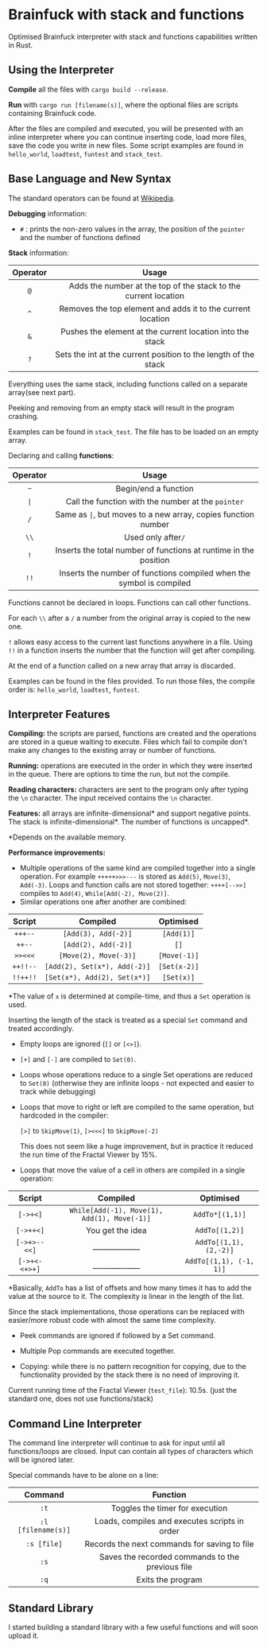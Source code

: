 # Brainfuck with stack and functions
Optimised Brainfuck interpreter with stack and functions capabilities written in Rust.

## Using the Interpreter
**Compile** all the files with `cargo build --release`.

**Run** with `cargo run [filename(s)]`, where the optional files are scripts containing Brainfuck code.

After the files are compiled and executed, you will be presented with an inline interpreter where you can continue inserting code, load more files, save the code you write in new files. Some script examples are found in `hello_world`, `loadtest`, `funtest` and `stack_test`.

## Base Language and New Syntax
The standard operators can be found at [Wikipedia](https://en.wikipedia.org/wiki/Brainfuck).

**Debugging** information:
* `#`  : prints the non-zero values in the array, the position of the `pointer` and the number of functions defined

**Stack** information:

Operator | Usage
:---:|:---:
`@`|Adds the number at the top of the stack to the current location
`^`|Removes the top element and adds it to the current location
`&`|Pushes the element at the current location into the stack
`?`|Sets the int at the current position to the length of the stack

Everything uses the same stack, including functions called on a separate array(see next part).

Peeking and removing from an empty stack will result in the program crashing.

Examples can be found in `stack_test`. The file has to be loaded on an empty array.

Declaring and calling **functions**:

Operator | Usage 
:--------:|:---:
`~`|Begin/end a function
`\|`|Call the function with the number at the `pointer`
`/` | Same as `\|`, but moves to a new array, copies function number
`\\`| Used only after`/`
`!`| Inserts the total number of functions at runtime in the position
`!!`| Inserts the number of functions compiled when the symbol is compiled

Functions cannot be declared in loops. Functions can call other functions.

For each `\\` after a `/` a number from the original array is copied to the new one.

`!` allows easy access to the current last functions anywhere in a file.
Using `!!` in a function inserts the number that the function will get after compiling.

At the end of a function called on a new array that array is discarded.

Examples can be found in the files provided. To run those files, the compile order is: `hello_world`, `loadtest`, `funtest`.

## Interpreter Features
**Compiling:** the scripts are parsed, functions are created and the operations are stored in a queue waiting to execute. Files which fail to compile don't make any changes to the existing array or number of functions.

**Running:** operations are executed in the order in which they were inserted in the queue. There are options to time the run, but not the compile.

**Reading characters:** characters are sent to the program only after typing the `\n` character. The input received contains the `\n` character. 

**Features:** all arrays are infinite-dimensional* and support negative points. The stack is infinite-dimensional*. The number of functions is uncapped*. 

*Depends on the available memory.

**Performance improvements:** 
* Multiple operations of the same kind are compiled together into a single operation. For example `+++++>>>---` is stored as `Add(5)`, `Move(3)`, `Add(-3)`. Loops and function calls are not stored together: `++++[-->>]` compiles to `Add(4)`, `While[Add(-2), Move(2)]`.
* Similar operations one after another are combined:

Script | Compiled | Optimised
:---:|:---:|:---:
`+++--`|`[Add(3), Add(-2)]`|`[Add(1)]`
`++--`|`[Add(2), Add(-2)]`|`[]`
`>><<<`|`[Move(2), Move(-3)]`|`[Move(-1)]`
`++!!--`|`[Add(2), Set(x*), Add(-2)]`|`[Set(x-2)]`
`!!++!!`|`[Set(x*), Add(2), Set(x*)]`|`[Set(x)]`

*The value of `x` is determined at compile-time, and thus a `Set` operation is used.

Inserting the length of the stack is treated as a special `Set` command and treated accordingly.
* Empty loops are ignored (`[]` or `[<>]`).
* `[+]` and `[-]` are compiled to `Set(0)`.
* Loops whose operations reduce to a single Set operations are reduced to `Set(0)` (otherwise they are infinite loops -
not expected and easier to track while debugging)
* Loops that move to right or left are compiled to the same operation, but hardcoded in the compiler:

  `[>]` to `SkipMove(1)`, `[><<<]` to `SkipMove(-2)`
  
  This does not seem like a huge improvement, but in practice it reduced the run time of the Fractal Viewer by 15%.
* Loops that move the value of a cell in others are compiled in a single operation:

Script | Compiled | Optimised
:---:|:---:|:---:
`[->+<]`|`While[Add(-1), Move(1), Add(1), Move(-1)]`|`AddTo*[(1,1)]`
`[->++<]`|You get the idea|`AddTo[(1,2)]`
`[->+>--<<]`|_____________|`AddTo[(1,1),(2,-2)]`
`[->+<-<+>+]`|_____________|`AddTo[(1,1), (-1, 1)]`

*Basically, `AddTo` has a list of offsets and how many times it has to add the value at the source to it. The complexity is linear in the length of the list.

Since the stack implementations, those operations can be replaced with easier/more robust code with almost the same time complexity.
* Peek commands are ignored if followed by a Set command.

* Multiple Pop commands are executed together.

* Copying: while there is no pattern recognition for copying, due to the functionality provided by the stack there is no need of improving it.

Current running time of the Fractal Viewer (`test_file`): 10.5s. (just the standard one, does not use functions/stack)
## Command Line Interpreter
The command line interpreter will continue to ask for input until all functions/loops are closed.
Input can contain all types of characters which will be ignored later.

Special commands have to be alone on a line:

 Command | Function
 :---:|:---:
 `:t` | Toggles the timer for execution
 `:l [filename(s)]` | Loads, compiles and executes scripts in order
 `:s [file]` | Records the next commands for saving to file
 `:s` | Saves the recorded commands to the previous file
 `:q` | Exits the program
 
 ## Standard Library
 I started building a standard library with a few useful functions and will soon upload it.